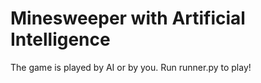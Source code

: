 # Minesweeper with Artificial Intelligence
The game is played by AI or by you.
Run runner.py to play!
